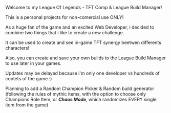 Welcome to my League Of Legends - TFT Comp &amp; League Build Manager! 

This is a personal projects for non-comercial use ONLY! 

As a huge fan of the game and an excited Web Developer, i decided to combine two things that i like to create a new challenge. 

It can be used to create and see in-game TFT synergy beetwen differents characters!

Also, you can create and save your own builds to the League Build Manager to use later in your games.

Updates may be delayed because i'm only one developer vs hundreds of contets of the game :)

Planning to add a Random Champion Picker & Random build generator (following the rules of mythic items, with the option to choose only Champions Role Item, or ***Chaos Mode***, which randomizes EVERY single item from the game)
